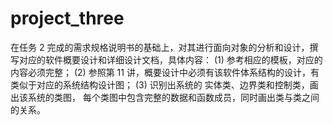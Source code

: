 # project_three
在任务 2 完成的需求规格说明书的基础上，对其进行面向对象的分析和设计，撰写对应的软件概要设计和详细设计文档，具体内容： 
(1) 参考相应的模板，对应的内容必须完整； 
(2) 参照第 11 讲，概要设计中必须有该软件体系结构的设计，有类似于对应的系统结构设计图； 
(3) 识别出系统的 实体类、边界类和控制类，画出该系统的类图， 每个类图中包含完整的数据和函数成员，同时画出类与类之间的关系。
